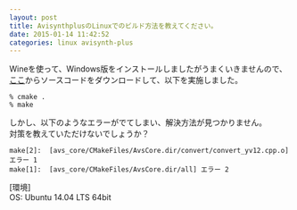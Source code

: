 ```yaml
---
layout: post
title: AvisynthplusのLinuxでのビルド方法を教えてください。
date: 2015-01-14 11:42:52
categories: linux avisynth-plus
---
```

<p>Wineを使って、Windows版をインストールしましたがうまくいきませんので、<br>
<a href="https://github.com/AviSynth/AviSynthPlus/releases" rel="nofollow">ここ</a>からソースコードをダウンロードして、以下を実施しました。</p>

<pre><code>% cmake .
% make
</code></pre>

<p>しかし、以下のようなエラーがでてしまい、解決方法が見つかりません。<br>
対策を教えていただけないでしょうか？</p>

<pre><code>make[2]:  [avs_core/CMakeFiles/AvsCore.dir/convert/convert_yv12.cpp.o] エラー 1 
make[1]:  [avs_core/CMakeFiles/AvsCore.dir/all] エラー 2
</code></pre>

<p>[環境]<br>
OS: Ubuntu 14.04 LTS 64bit</p>
